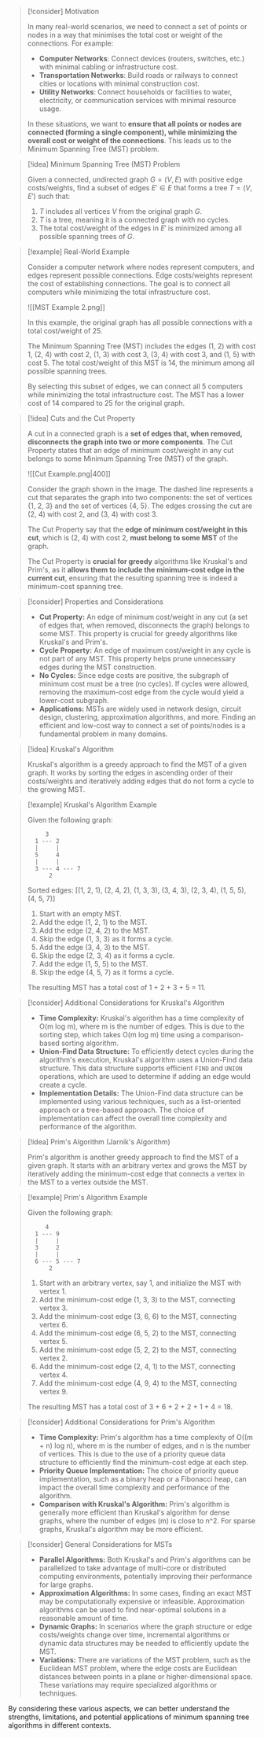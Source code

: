 > [!consider] Motivation
>
> In many real-world scenarios, we need to connect a set of points or nodes in a way that minimises the total cost or weight of the connections. For example:
>
> - **Computer Networks**: Connect devices (routers, switches, etc.) with minimal cabling or infrastructure cost.
> - **Transportation Networks**: Build roads or railways to connect cities or locations with minimal construction cost.
> - **Utility Networks**: Connect households or facilities to water, electricity, or communication services with minimal resource usage.
>
> In these situations, we want to **ensure that all points or nodes are connected (forming a single component), while minimizing the overall cost or weight of the connections**. This leads us to the Minimum Spanning Tree (MST) problem.

> [!idea] Minimum Spanning Tree (MST) Problem
>
> Given a connected, undirected graph $G = (V, E)$ with positive edge costs/weights, find a subset of edges $E' \in E$ that forms a tree $T = (V, E')$ such that:
>
> 1. $T$ includes all vertices $V$ from the original graph $G$.
> 2. $T$ is a tree, meaning it is a connected graph with no cycles.
> 3. The total cost/weight of the edges in $E'$ is minimized among all possible spanning trees of $G$.


> [!example] Real-World Example
>
> Consider a computer network where nodes represent computers, and edges represent possible connections. Edge costs/weights represent the cost of establishing connections. The goal is to connect all computers while minimizing the total infrastructure cost.
>
> ![[MST Example 2.png]]
>
> In this example, the original graph has all possible connections with a total cost/weight of 25.
>
> The Minimum Spanning Tree (MST) includes the edges (1, 2) with cost 1, (2, 4) with cost 2, (1, 3) with cost 3, (3, 4) with cost 3, and (1, 5) with cost 5. The total cost/weight of this MST is 14, the minimum among all possible spanning trees.
>
> By selecting this subset of edges, we can connect all 5 computers while minimizing the total infrastructure cost. The MST has a lower cost of 14 compared to 25 for the original graph.


> [!idea] Cuts and the Cut Property
>
> A cut in a connected graph is a **set of edges that, when removed, disconnects the graph into two or more components**. The Cut Property states that an edge of minimum cost/weight in any cut belongs to some Minimum Spanning Tree (MST) of the graph.
>
> ![[Cut Example.png|400]]
>
> Consider the graph shown in the image. The dashed line represents a cut that separates the graph into two components: the set of vertices {1, 2, 3} and the set of vertices {4, 5}. The edges crossing the cut are (2, 4) with cost 2, and (3, 4) with cost 3. 
> 
> The Cut Property say that the **edge of minimum cost/weight in this cut**, which is (2, 4) with cost 2, **must belong to some MST** of the graph.
>
> The Cut Property is **crucial for greedy** algorithms like Kruskal's and Prim's, as it **allows them to include the minimum-cost edge in the current cut**, ensuring that the resulting spanning tree is indeed a minimum-cost spanning tree.


> [!consider] Properties and Considerations
>
> - **Cut Property:** An edge of minimum cost/weight in any cut (a set of edges that, when removed, disconnects the graph) belongs to some MST. This property is crucial for greedy algorithms like Kruskal's and Prim's.
> - **Cycle Property:** An edge of maximum cost/weight in any cycle is not part of any MST. This property helps prune unnecessary edges during the MST construction.
> - **No Cycles:** Since edge costs are positive, the subgraph of minimum cost must be a tree (no cycles). If cycles were allowed, removing the maximum-cost edge from the cycle would yield a lower-cost subgraph.
> - **Applications:** MSTs are widely used in network design, circuit design, clustering, approximation algorithms, and more. Finding an efficient and low-cost way to connect a set of points/nodes is a fundamental problem in many domains.

> [!idea] Kruskal's Algorithm
>
> Kruskal's algorithm is a greedy approach to find the MST of a given graph. It works by sorting the edges in ascending order of their costs/weights and iteratively adding edges that do not form a cycle to the growing MST.

> [!example] Kruskal's Algorithm Example
>
> Given the following graph:
>
> ```
>      3
>   1 --- 2
>   |     |
>   5     4
>   |     |
>   3 --- 4 --- 7
>       2
> ```
>
> Sorted edges: [(1, 2, 1), (2, 4, 2), (1, 3, 3), (3, 4, 3), (2, 3, 4), (1, 5, 5), (4, 5, 7)]
>
> 1. Start with an empty MST.
> 2. Add the edge (1, 2, 1) to the MST.
> 3. Add the edge (2, 4, 2) to the MST.
> 4. Skip the edge (1, 3, 3) as it forms a cycle.
> 5. Add the edge (3, 4, 3) to the MST.
> 6. Skip the edge (2, 3, 4) as it forms a cycle.
> 7. Add the edge (1, 5, 5) to the MST.
> 8. Skip the edge (4, 5, 7) as it forms a cycle.
>
> The resulting MST has a total cost of 1 + 2 + 3 + 5 = 11.

> [!consider] Additional Considerations for Kruskal's Algorithm
>
> - **Time Complexity:** Kruskal's algorithm has a time complexity of O(m log m), where m is the number of edges. This is due to the sorting step, which takes O(m log m) time using a comparison-based sorting algorithm.
> - **Union-Find Data Structure:** To efficiently detect cycles during the algorithm's execution, Kruskal's algorithm uses a Union-Find data structure. This data structure supports efficient `FIND` and `UNION` operations, which are used to determine if adding an edge would create a cycle.
> - **Implementation Details:** The Union-Find data structure can be implemented using various techniques, such as a list-oriented approach or a tree-based approach. The choice of implementation can affect the overall time complexity and performance of the algorithm.

> [!idea] Prim's Algorithm (Jarník's Algorithm)
>
> Prim's algorithm is another greedy approach to find the MST of a given graph. It starts with an arbitrary vertex and grows the MST by iteratively adding the minimum-cost edge that connects a vertex in the MST to a vertex outside the MST.

> [!example] Prim's Algorithm Example
>
> Given the following graph:
>
> ```
>      4
>   1 --- 9
>   |     |
>   3     2
>   |     |
>   6 --- 5 --- 7
>       2
> ```
>
> 1. Start with an arbitrary vertex, say 1, and initialize the MST with vertex 1.
> 2. Add the minimum-cost edge (1, 3, 3) to the MST, connecting vertex 3.
> 3. Add the minimum-cost edge (3, 6, 6) to the MST, connecting vertex 6.
> 4. Add the minimum-cost edge (6, 5, 2) to the MST, connecting vertex 5.
> 5. Add the minimum-cost edge (5, 2, 2) to the MST, connecting vertex 2.
> 6. Add the minimum-cost edge (2, 4, 1) to the MST, connecting vertex 4.
> 7. Add the minimum-cost edge (4, 9, 4) to the MST, connecting vertex 9.
>
> The resulting MST has a total cost of 3 + 6 + 2 + 2 + 1 + 4 = 18.

> [!consider] Additional Considerations for Prim's Algorithm
>
> - **Time Complexity:** Prim's algorithm has a time complexity of O((m + n) log n), where m is the number of edges, and n is the number of vertices. This is due to the use of a priority queue data structure to efficiently find the minimum-cost edge at each step.
> - **Priority Queue Implementation:** The choice of priority queue implementation, such as a binary heap or a Fibonacci heap, can impact the overall time complexity and performance of the algorithm.
> - **Comparison with Kruskal's Algorithm:** Prim's algorithm is generally more efficient than Kruskal's algorithm for dense graphs, where the number of edges (m) is close to n^2. For sparse graphs, Kruskal's algorithm may be more efficient.

> [!consider] General Considerations for MSTs
>
> - **Parallel Algorithms:** Both Kruskal's and Prim's algorithms can be parallelized to take advantage of multi-core or distributed computing environments, potentially improving their performance for large graphs.
> - **Approximation Algorithms:** In some cases, finding an exact MST may be computationally expensive or infeasible. Approximation algorithms can be used to find near-optimal solutions in a reasonable amount of time.
> - **Dynamic Graphs:** In scenarios where the graph structure or edge costs/weights change over time, incremental algorithms or dynamic data structures may be needed to efficiently update the MST.
> - **Variations:** There are variations of the MST problem, such as the Euclidean MST problem, where the edge costs are Euclidean distances between points in a plane or higher-dimensional space. These variations may require specialized algorithms or techniques.

By considering these various aspects, we can better understand the strengths, limitations, and potential applications of minimum spanning tree algorithms in different contexts.